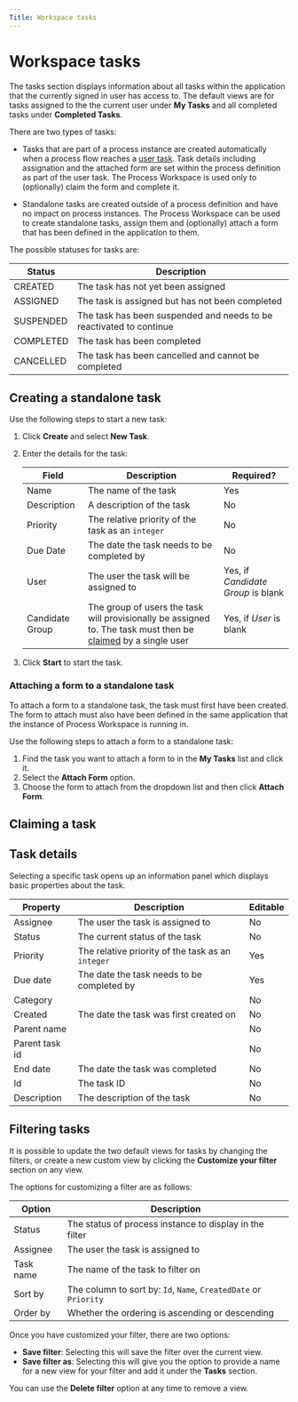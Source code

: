 ```yaml
---
Title: Workspace tasks
---
```


# Workspace tasks
The tasks section displays information about all tasks within the application that the currently signed in user has access to. The default views are for tasks assigned to the the current user under **My Tasks** and all completed tasks under **Completed Tasks**. 

There are two types of tasks: 

* Tasks that are part of a process instance are created automatically when a process flow reaches a [user task](../modeling/modeling-processes/processes-bpmn/bpmn-user.md). Task details including assignation and the attached form are set within the process definition as part of the user task. The Process Workspace is used only to (optionally) claim the form and complete it.

* Standalone tasks are created outside of a process definition and have no impact on process instances. The Process Workspace can be used to create standalone tasks, assign them and (optionally) attach a form that has been defined in the application to them. 

The possible statuses for tasks are:

| Status | Description |
| ------ | ----------- |
| CREATED | The task has not yet been assigned |
| ASSIGNED | The task is assigned but has not been completed |
| SUSPENDED | The task has been suspended and needs to be reactivated to continue |
| COMPLETED | The task has been completed |
| CANCELLED | The task has been cancelled and cannot be completed |

## Creating a standalone task
Use the following steps to start a new task:

1. Click **Create** and select **New Task**.
2. Enter the details for the task:

 	| Field | Description | Required? |
 	| ----- | ----------- | --------- |
 	| Name | The name of the task | Yes |
 	| Description | A description of the task | No |
 	| Priority | The relative priority of the task as an `integer` | No |
 	| Due Date | The date the task needs to be completed by | No |
 	| User | The user the task will be assigned to | Yes, if *Candidate Group* is blank |
 	| Candidate Group | The group of users the task will provisionally be assigned to. The task must then be [claimed](#claiming-a-task) by a single user | Yes, if *User* is blank |

3. Click **Start** to start the task. 

### Attaching a form to a standalone task
To attach a form to a standalone task, the task must first have been created. The form to attach must also have been defined in the same application that the instance of Process Workspace is running in.

Use the following steps to attach a form to a standalone task:

1. Find the task you want to attach a form to in the **My Tasks** list and click it.
2. Select the **Attach Form** option.
3. Choose the form to attach from the dropdown list and then click **Attach Form**.

## Claiming a task


## Task details
Selecting a specific task opens up an information panel which displays basic properties about the task. 

| Property | Description | Editable | 
| -------- | ----------- | -------- | 
| Assignee | The user the task is assigned to | No |
| Status | The current status of the task | No | 
| Priority | The relative priority of the task as an `integer` | Yes | 
| Due date | The date the task needs to be completed by | Yes |
| Category | | No |
| Created | The date the task was first created on | No |
| Parent name | | No |
| Parent task id | | No |
| End date | The date the task was completed| No |
| Id | The task ID | No |
| Description | The description of the task | No |

## Filtering tasks
It is possible to update the two default views for tasks by changing the filters, or create a new custom view by clicking the **Customize your filter** section on any view. 

The options for customizing a filter are as follows: 

| Option | Description | 
| ------ | ----------- |
| Status | The status of process instance to display in the filter |
| Assignee | The user the task is assigned to |
| Task name | The name of the task to filter on | 
| Sort by | The column to sort by: `Id`, `Name`, `CreatedDate` or `Priority` | 
| Order by | Whether the ordering is ascending or descending |

Once you have customized your filter, there are two options: 

* **Save filter**: Selecting this will save the filter over the current view.
* **Save filter as**: Selecting this will give you the option to provide a name for a new view for your filter and add it under the **Tasks** section. 

You can use the **Delete filter** option at any time to remove a view. 
